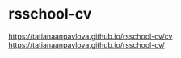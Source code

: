 # rsschool-cv
https://tatianaanpavlova.github.io/rsschool-cv/cv
https://tatianaanpavlova.github.io/rsschool-cv/